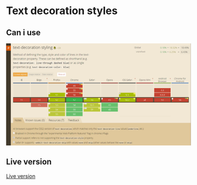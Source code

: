 # Text decoration styles

## Can i use
![Details & Summary elements](https://github.com/rvdpas/browser-technologies/blob/master/feature-detection/text-decoration-style/text-decoration-styling.png)

## Live version
[Live version](https://rvdpas.github.io/minor/browser-technologies/features/text-decoration-style/index.html)
